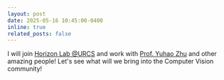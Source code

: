 ```yaml
---
layout: post
date: 2025-05-16 10:45:00-0400
inline: true
related_posts: false
---
```


I will join [Horizon Lab @URCS](https://horizon-lab.org/) and work with [Prof. Yuhao Zhu](https://yuhaozhu.com/) and other amazing people! Let's see what will we bring into the Computer Vision community!
